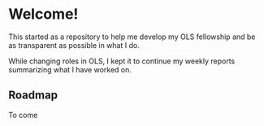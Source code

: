 # Welcome!

This started as a repository to help me develop my OLS fellowship and be as transparent as possible in what I do.

While changing roles in OLS, I kept it to continue my weekly reports summarizing what I have worked on.


## Roadmap

To come

